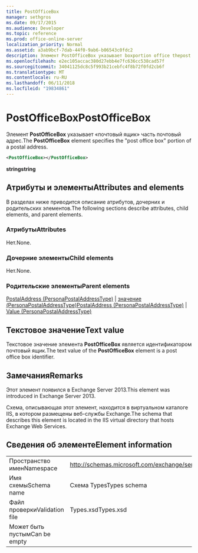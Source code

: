 ```yaml
---
title: PostOfficeBox
manager: sethgros
ms.date: 09/17/2015
ms.audience: Developer
ms.topic: reference
ms.prod: office-online-server
localization_priority: Normal
ms.assetid: a3ab9bcf-7dab-44f0-9ab6-b06543c0fdc2
description: Элемент PostOfficeBox указывает boxportion office thepost почтовый адрес.
ms.openlocfilehash: e2ec105accac380d27ebb4e7fc636cc538cad57f
ms.sourcegitcommit: 34041125dc8c5f993b21cebfc4f8b72f0fd2cb6f
ms.translationtype: MT
ms.contentlocale: ru-RU
ms.lasthandoff: 06/11/2018
ms.locfileid: "19834861"
---
```

# <a name="postofficebox"></a><span data-ttu-id="534c9-103">PostOfficeBox</span><span class="sxs-lookup"><span data-stu-id="534c9-103">PostOfficeBox</span></span>

<span data-ttu-id="534c9-104">Элемент **PostOfficeBox** указывает «почтовый ящик» часть почтовый адрес.</span><span class="sxs-lookup"><span data-stu-id="534c9-104">The **PostOfficeBox** element specifies the "post office box" portion of a postal address.</span></span> 
  
```XML
<PostOfficeBox></PostOfficeBox>
```

 <span data-ttu-id="534c9-105">**string**</span><span class="sxs-lookup"><span data-stu-id="534c9-105">**string**</span></span>
## <a name="attributes-and-elements"></a><span data-ttu-id="534c9-106">Атрибуты и элементы</span><span class="sxs-lookup"><span data-stu-id="534c9-106">Attributes and elements</span></span>

<span data-ttu-id="534c9-107">В разделах ниже приводится описание атрибутов, дочерних и родительских элементов.</span><span class="sxs-lookup"><span data-stu-id="534c9-107">The following sections describe attributes, child elements, and parent elements.</span></span>
  
### <a name="attributes"></a><span data-ttu-id="534c9-108">Атрибуты</span><span class="sxs-lookup"><span data-stu-id="534c9-108">Attributes</span></span>

<span data-ttu-id="534c9-109">Нет.</span><span class="sxs-lookup"><span data-stu-id="534c9-109">None.</span></span>
  
### <a name="child-elements"></a><span data-ttu-id="534c9-110">Дочерние элементы</span><span class="sxs-lookup"><span data-stu-id="534c9-110">Child elements</span></span>

<span data-ttu-id="534c9-111">Нет.</span><span class="sxs-lookup"><span data-stu-id="534c9-111">None.</span></span>
  
### <a name="parent-elements"></a><span data-ttu-id="534c9-112">Родительские элементы</span><span class="sxs-lookup"><span data-stu-id="534c9-112">Parent elements</span></span>

<span data-ttu-id="534c9-113">[PostalAddress (PersonaPostalAddressType)](postaladdress-personapostaladdresstype.md) | [значение (PersonaPostalAddressType)](value-personapostaladdresstype.md)</span><span class="sxs-lookup"><span data-stu-id="534c9-113">[PostalAddress (PersonaPostalAddressType)](postaladdress-personapostaladdresstype.md) | [Value (PersonaPostalAddressType)](value-personapostaladdresstype.md)</span></span>
  
## <a name="text-value"></a><span data-ttu-id="534c9-114">Текстовое значение</span><span class="sxs-lookup"><span data-stu-id="534c9-114">Text value</span></span>

<span data-ttu-id="534c9-115">Текстовое значение элемента **PostOfficeBox** является идентификатором почтовый ящик.</span><span class="sxs-lookup"><span data-stu-id="534c9-115">The text value of the **PostOfficeBox** element is a post office box identifier.</span></span> 
  
## <a name="remarks"></a><span data-ttu-id="534c9-116">Замечания</span><span class="sxs-lookup"><span data-stu-id="534c9-116">Remarks</span></span>

<span data-ttu-id="534c9-117">Этот элемент появился в Exchange Server 2013.</span><span class="sxs-lookup"><span data-stu-id="534c9-117">This element was introduced in Exchange Server 2013.</span></span>
  
<span data-ttu-id="534c9-118">Схема, описывающая этот элемент, находится в виртуальном каталоге IIS, в котором размещены веб-службы Exchange.</span><span class="sxs-lookup"><span data-stu-id="534c9-118">The schema that describes this element is located in the IIS virtual directory that hosts Exchange Web Services.</span></span>
  
## <a name="element-information"></a><span data-ttu-id="534c9-119">Сведения об элементе</span><span class="sxs-lookup"><span data-stu-id="534c9-119">Element information</span></span>

|||
|:-----|:-----|
|<span data-ttu-id="534c9-120">Пространство имен</span><span class="sxs-lookup"><span data-stu-id="534c9-120">Namespace</span></span>  <br/> |http://schemas.microsoft.com/exchange/services/2006/types  <br/> |
|<span data-ttu-id="534c9-121">Имя схемы</span><span class="sxs-lookup"><span data-stu-id="534c9-121">Schema name</span></span>  <br/> |<span data-ttu-id="534c9-122">Схема Types</span><span class="sxs-lookup"><span data-stu-id="534c9-122">Types schema</span></span>  <br/> |
|<span data-ttu-id="534c9-123">Файл проверки</span><span class="sxs-lookup"><span data-stu-id="534c9-123">Validation file</span></span>  <br/> |<span data-ttu-id="534c9-124">Types.xsd</span><span class="sxs-lookup"><span data-stu-id="534c9-124">Types.xsd</span></span>  <br/> |
|<span data-ttu-id="534c9-125">Может быть пустым</span><span class="sxs-lookup"><span data-stu-id="534c9-125">Can be empty</span></span>  <br/> ||
   

